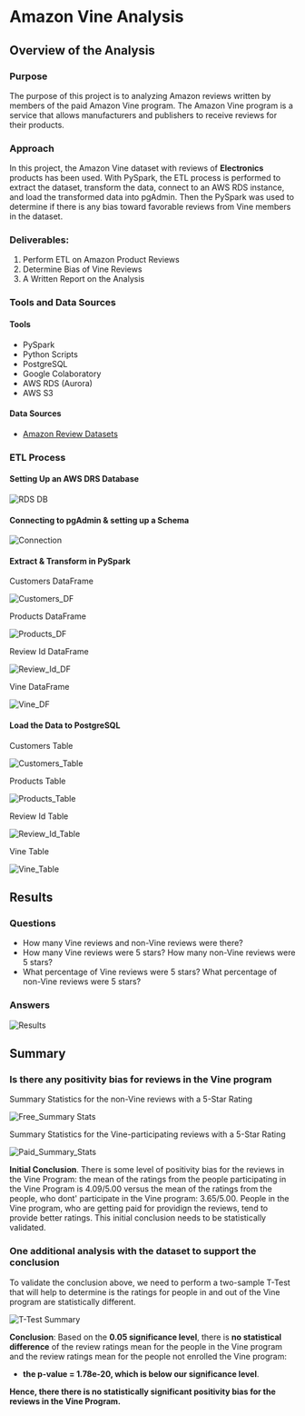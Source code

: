 # Amazon Vine Analysis

## Overview of the Analysis

### Purpose

The purpose of this project is to analyzing Amazon reviews written by members of the paid Amazon Vine program. The Amazon Vine program is a service that allows manufacturers and publishers to receive reviews for their products. 

### Approach

In this project, the Amazon Vine dataset with reviews of **Electronics** products has been used. With PySpark, the ETL process is performed to extract the dataset, transform the data, connect to an AWS RDS instance, and load the transformed data into pgAdmin. Then the PySpark was used to determine if there is any bias toward favorable reviews from Vine members in the dataset. 

### Deliverables: 

1. Perform ETL on Amazon Product Reviews
2. Determine Bias of Vine Reviews
3. A Written Report on the Analysis 

### Tools and Data Sources

#### Tools

- PySpark
- Python Scripts
- PostgreSQL
- Google Colaboratory
- AWS RDS (Aurora)
- AWS S3

#### Data Sources

- [Amazon Review Datasets](https://s3.amazonaws.com/amazon-reviews-pds/tsv/index.txt)

### ETL Process

#### Setting Up an AWS DRS Database

![RDS DB](/Resources/aws_rds_db.png)

#### Connecting to pgAdmin & setting up a Schema

![Connection](/Resources/aws_server_connection_from_pgadmin.png)

#### Extract & Transform in PySpark

Customers DataFrame

![Customers_DF](/Resources/c_df.png)

Products DataFrame

![Products_DF](/Resources/p_df.png)

Review Id DataFrame

![Review_Id_DF](/Resources/r_df.png)

Vine DataFrame

![Vine_DF](/Resources/v_df.png)

#### Load the Data to PostgreSQL

Customers Table

![Customers_Table](/Resources/customers_table.png)

Products Table

![Products_Table](/Resources/products_table.png)

Review Id Table

![Review_Id_Table](/Resources/review_id_table.png)

Vine Table

![Vine_Table](/Resources/vine_table.png)

## Results

### Questions

- How many Vine reviews and non-Vine reviews were there? 
- How many Vine reviews were 5 stars? How many non-Vine reviews were 5 stars? 
- What percentage of Vine reviews were 5 stars? What percentage of non-Vine reviews were 5 stars?

### Answers

![Results](/Resources/vine_reviews_5_star.png)

## Summary

### Is there any positivity bias for reviews in the Vine program

Summary Statistics for the non-Vine reviews with a 5-Star Rating

![Free_Summary Stats](/Resources/free_summary_stats.png)

Summary Statistics for the Vine-participating reviews with a 5-Star Rating

![Paid_Summary_Stats](/Resources/paid_summary_stats.png)

**Initial Conclusion**. There is some level of positivity bias for the reviews in the Vine Program:  the mean of the ratings from the people participating in the Vine Program is 4.09/5.00 versus the mean of the ratings from the people, who dont' participate in the Vine program: 3.65/5.00. People in the Vine program, who are getting paid for providign the reviews, tend to provide better ratings. This initial conclusion needs to be statistically validated.

### One additional analysis with the dataset to support the conclusion

To validate the conclusion above, we need to perform a two-sample T-Test that will help to determine is the ratings for people in and out of the Vine program are statistically different. 

![T-Test Summary](/Resources/2-sample-t-test.png)

**Conclusion**: Based on the **0.05 significance level**, there is **no statistical difference** of the review ratings mean for the people in the Vine program and the review ratings mean for the people not enrolled the Vine program: 

- **the p-value = 1.78e-20, which is below our significance level**.

**Hence, there there is no statistically significant positivity bias for the reviews in the Vine Program.**

